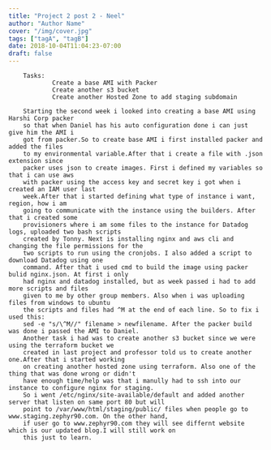```yaml
---
title: "Project 2 post 2 - Neel"
author: "Author Name"
cover: "/img/cover.jpg"
tags: ["tagA", "tagB"]
date: 2018-10-04T11:04:23-07:00
draft: false
---
```


		Tasks: 
				Create a base AMI with Packer 
				Create another s3 bucket 
				Create another Hosted Zone to add staging subdomain
				
		Starting the second week i looked into creating a base AMI using Harshi Corp packer 
		so that when Daniel has his auto configuration done i can just give him the AMI i 
		got from packer.So to create base AMI i first installed packer and added the files
		to my environmental variable.After that i create a file with .json extension since
		packer uses json to create images. First i defined my variables so that i can use aws
		with packer using the access key and secret key i got when i created an IAM user last 
		week.After that i started defining what type of instance i want, region, how i am 
		going to communicate with the instance using the builders. After that i created some 
		provisioners where i am some files to the instance for Datadog logs, uploaded two bash scripts 
		created by Tonny. Next is installing nginx and aws cli and changing the file permissions for the
		two scripts to run using the cronjobs. I also added a script to download Datadog using one 
		command. After that i used cmd to build the image using packer bulid nginx.json. At first i only
		had nginx and datadog installed, but as week passed i had to add more scripts and files 
		given to me by other group members. Also when i was uploading files from windows to ubuntu
		the scripts and files had ^M at the end of each line. So to fix i used this: 
		sed -e "s/\^M//" filename > newfilename. After the packer build was done i passed the AMI to Daniel.
		Another task i had was to create another s3 bucket since we were using the terraform bucket we
		created in last project and professor told us to create another one.After that i started working 
		on creating another hosted zone using terraform. Also one of the thing that was done wrong or didn't
		have enough time/help was that i manully had to ssh into our instance to configure nginx for staging.
		So i went /etc/nginx/site-available/default and added another server that listen on same port 80 but will
		point to /var/www/html/staging/public/ files when people go to www.staging.zephyr90.com. On the other hand,
		if user go to www.zephyr90.com they will see differnt website which is our updated blog.I will still work on
		this just to learn.
		
			